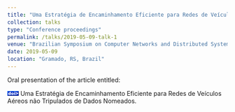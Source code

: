 ```yaml
---
title: "Uma Estratégia de Encaminhamento Eficiente para Redes de Veículos Aéreos não Tripulados de Dados Nomeados"
collection: talks
type: "Conference proceedings"
permalink: /talks/2019-05-09-talk-1
venue: "Brazilian Symposium on Computer Networks and Distributed Systems (SBRC)"
date: 2019-05-09
location: "Gramado, RS, Brazil"
---
```


Oral presentation of the article entitled: 

[![DOI](/images/ico_doi.png)](http://dx.doi.org/10.5753/sbrc.2019.7409) 
Uma Estratégia de Encaminhamento Eficiente para Redes de Veículos Aéreos não Tripulados de Dados Nomeados.
